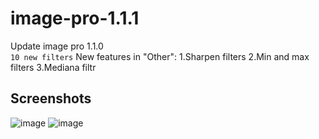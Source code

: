 # image-pro-1.1.1
Update image pro 1.1.0\
```10 new filters```
New features in "Other":
1.Sharpen filters
2.Min and max filters
3.Mediana filtr
## Screenshots 
![image](https://user-images.githubusercontent.com/72127610/117660640-b3d51480-b19d-11eb-8861-85c40c9c3c75.png)
![image](https://user-images.githubusercontent.com/72127610/117660668-b9caf580-b19d-11eb-8c0d-e68aae4255ff.png)
